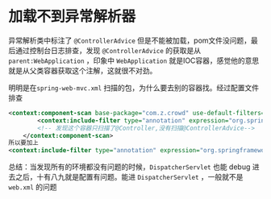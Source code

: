 # 加载不到异常解析器

异常解析类中标注了 `@ControllerAdvice` 但是不能被加载，pom文件没问题，最后通过控制台日志排查，发现 `@ControllerAdvice` 的获取是从 `parent:WebApplication` ，印象中 `WebApplication` 就是IOC容器，感觉他的意思就是从父类容器获取这个注解，这就很不对劲。

明明是在`spring-web-mvc.xml` 扫描的包，为什么要去别的容器找。经过配置文件排查

```xml
<context:component-scan base-package="com.z.crowd" use-default-filters="false">
        <context:include-filter type="annotation" expression="org.springframework.stereotype.Controller"/>
        <!-- 发现这个容器只扫描了@Controller,没有扫描@ControllerAdvice-->
    </context:component-scan>
所以要加上
<context:include-filter type="annotation" expression="org.springframework.web.bind.annotation.ControllerAdvice"/>
```

总结：当发现所有的环境都没有问题的时候，`DispatcherServlet` 也能 debug 进去之后，十有八九就是配置有问题。能进 `DispatcherServlet` ，一般就不是 `web.xml` 的问题

